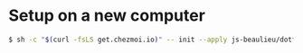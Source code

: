 # Setup on a new computer

```sh
$ sh -c "$(curl -fsLS get.chezmoi.io)" -- init --apply js-beaulieu/dotfiles-win
```
